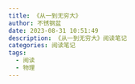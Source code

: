 ```yaml
---
title: 《从一到无穷大》
author: 不锈钢盆
date: 2023-08-31 10:51:49
description: 《从一到无穷大》阅读笔记
categories: 阅读笔记
tags:
  - 阅读
  - 物理
---
```

